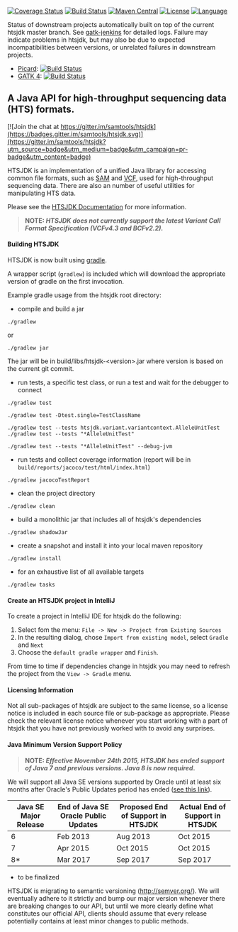 [![Coverage Status](https://codecov.io/gh/samtools/htsjdk/branch/master/graph/badge.svg)](https://codecov.io/gh/samtools/htsjdk)
[![Build Status](https://travis-ci.org/samtools/htsjdk.svg?branch=master)](https://travis-ci.org/samtools/htsjdk)
[![Maven Central](https://maven-badges.herokuapp.com/maven-central/com.github.samtools/htsjdk/badge.svg)](http://search.maven.org/#search%7Cga%7C1%7Cg%3A%22com.github.samtools%22%20AND%20a%3A%22htsjdk%22)
[![License](http://img.shields.io/badge/license-MIT-blue.svg)](https://github.com/samtools/htsjdk)
[![Language](http://img.shields.io/badge/language-java-brightgreen.svg)](https://www.java.com/)

Status of downstream projects automatically built on top of the current htsjdk master branch. See [gatk-jenkins](https://gatk-jenkins.broadinstitute.org/view/HTSJDK%20Release%20Tests/) for detailed logs. Failure may indicate problems  in htsjdk, but may also be due to expected incompatibilities between versions, or unrelated failures in downstream projects.
- [Picard](https://github.com/broadinstitute/picard):  [![Build Status](https://gatk-jenkins.broadinstitute.org/buildStatus/icon?job=picard-on-htsjdk-master)](https://gatk-jenkins.broadinstitute.org/job/picard-on-htsjdk-master/)
- [GATK 4](https://github.com/broadinstitute/gatk): [![Build Status](https://gatk-jenkins.broadinstitute.org/buildStatus/icon?job=gatk-on-htsjdk-master)](https://gatk-jenkins.broadinstitute.org/job/gatk-on-htsjdk-master/)

## A Java API for high-throughput sequencing data (HTS) formats.  

[![Join the chat at https://gitter.im/samtools/htsjdk](https://badges.gitter.im/samtools/htsjdk.svg)](https://gitter.im/samtools/htsjdk?utm_source=badge&utm_medium=badge&utm_campaign=pr-badge&utm_content=badge)

HTSJDK is an implementation of a unified Java library for accessing
common file formats, such as [SAM][1] and [VCF][2], used for high-throughput
sequencing data.  There are also an number of useful utilities for 
manipulating HTS data.

Please see the [HTSJDK Documentation](http://samtools.github.io/htsjdk) for more information.

> **NOTE: _HTSJDK does not currently support the latest Variant Call Format Specification (VCFv4.3 and BCFv2.2)._**

#### Building HTSJDK

HTSJDK is now built using [gradle](http://gradle.org/).

A wrapper script (`gradlew`) is included which will download the appropriate version of gradle on the first invocation.

Example gradle usage from the htsjdk root directory:
 - compile and build a jar 
 ```
 ./gradlew
 ```
 or
 ```
 ./gradlew jar
 ```
 The jar will be in build/libs/htsjdk-\<version\>.jar where version is based on the current git commit.

 - run tests, a specific test class, or run a test and wait for the debugger to connect
 ```
 ./gradlew test

 ./gradlew test -Dtest.single=TestClassName

 ./gradlew test --tests htsjdk.variant.variantcontext.AlleleUnitTest
 ./gradlew test --tests "*AlleleUnitTest"

 ./gradlew test --tests "*AlleleUnitTest" --debug-jvm
 ```

- run tests and collect coverage information (report will be in `build/reports/jacoco/test/html/index.html`)
```
./gradlew jacocoTestReport
```

 - clean the project directory
 ```
 ./gradlew clean
 ```

 - build a monolithic jar that includes all of htsjdk's dependencies
 ```
 ./gradlew shadowJar
 ```
 
 - create a snapshot and install it into your local maven repository
 ```
 ./gradlew install
 ```

 - for an exhaustive list of all available targets
 ```
 ./gradlew tasks
 ```

#### Create an HTSJDK project in IntelliJ
To create a project in IntelliJ IDE for htsjdk do the following:

1. Select fom the menu: `File -> New -> Project from Existing Sources`
2. In the resulting dialog, chose `Import from existing model`, select `Gradle` and `Next`
3. Choose the `default gradle wrapper` and `Finish`.

From time to time if dependencies change in htsjdk you may need to refresh the project from the `View -> Gradle` menu.

#### Licensing Information

Not all sub-packages of htsjdk are subject to the same license, so a license notice is included in each source file or sub-package as appropriate. Please check the relevant license notice whenever you start working with a part of htsjdk that you have not previously worked with to avoid any surprises. 

#### Java Minimum Version Support Policy

> **NOTE: _Effective November 24th 2015, HTSJDK has ended support of Java 7 and previous versions. Java 8 is now required_.**

We will support all Java SE versions supported by Oracle until at least six months after Oracle's Public Updates period has ended ([see this link](http://www.oracle.com/technetwork/java/eol-135779.html)).

Java SE Major Release | End of Java SE Oracle Public Updates | Proposed End of Support in HTSJDK | Actual End of Support in HTSJDK
---- | ---- | ---- | ----
6 | Feb 2013 | Aug 2013 | Oct 2015
7 | Apr 2015 | Oct 2015 | Oct 2015
8* | Mar 2017 | Sep 2017 | Sep 2017

* to be finalized

HTSJDK is migrating to semantic versioning (http://semver.org/). We will eventually adhere to it strictly and bump our major version whenever there are breaking changes to our API, but until we more clearly define what constitutes our official API, clients should assume that every release potentially contains at least minor changes to public methods.

[1]: http://samtools.sourceforge.net
[2]: http://vcftools.sourceforge.net/specs.html


